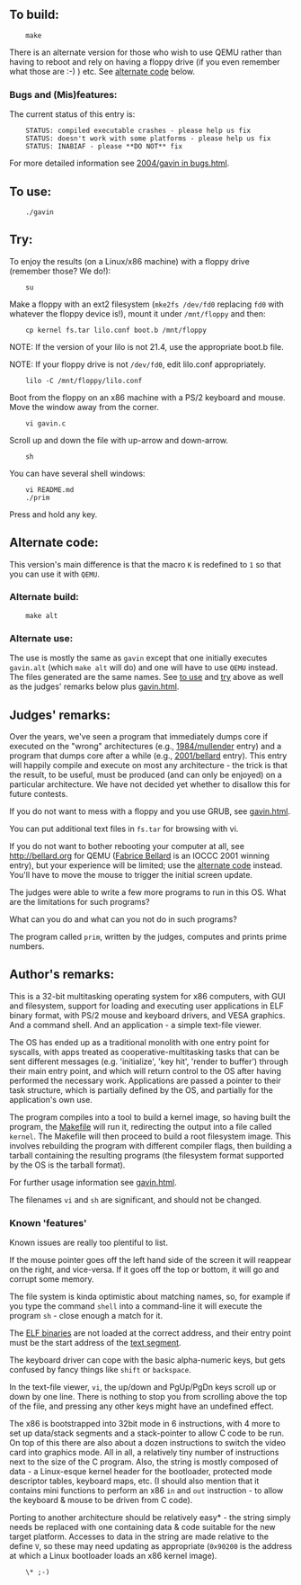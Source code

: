 ## To build:

``` <!---sh-->
    make
```


There is an alternate version for those who wish to use QEMU rather than having
to reboot and rely on having a floppy drive (if you even remember what those are
:-) ) etc. See [alternate code](#alternate-code) below.


### Bugs and (Mis)features:

The current status of this entry is:

```
    STATUS: compiled executable crashes - please help us fix
    STATUS: doesn't work with some platforms - please help us fix
    STATUS: INABIAF - please **DO NOT** fix
```

For more detailed information see [2004/gavin in bugs.html](../../bugs.html#2004_gavin).


## To use:

``` <!---sh-->
    ./gavin
```


## Try:

To enjoy the results (on a Linux/x86 machine) with a floppy drive (remember
those? We do!):


``` <!---sh-->
    su
```

Make a floppy with an ext2 filesystem (`mke2fs /dev/fd0` replacing `fd0` with
whatever the floppy device is!),  mount it under `/mnt/floppy` and then:

``` <!---sh-->
    cp kernel fs.tar lilo.conf boot.b /mnt/floppy
```

NOTE: If the version of your lilo is not 21.4, use the appropriate boot.b file.

NOTE: If your floppy drive is not `/dev/fd0`, edit lilo.conf appropriately.

``` <!---sh-->
    lilo -C /mnt/floppy/lilo.conf
```

Boot from the floppy on an x86 machine with a PS/2 keyboard and mouse.
Move the window away from the corner.

``` <!---sh-->
    vi gavin.c
```

Scroll up and down the file with up-arrow and down-arrow.

``` <!---sh-->
    sh
```

You can have several shell windows:

``` <!---sh-->
    vi README.md
    ./prim
```

Press and hold any key.


## Alternate code:

This version's main difference is that the macro `K` is redefined to `1` so that
you can use it with `QEMU`.


### Alternate build:

``` <!---sh-->
    make alt
```


### Alternate use:

The use is mostly the same as `gavin` except that one initially executes `gavin.alt`
(which `make alt` will do) and one will have to use `QEMU` instead. The files
generated are the same names. See [to use](#to-use) and [try](#try) above as
well as the judges' remarks below plus [gavin.html](gavin.html).


## Judges' remarks:

Over the years, we've seen a program that immediately dumps core if executed on
the "wrong" architectures (e.g., [1984/mullender](../../1984/mullender/index.html) entry) and a
program that dumps core after a while (e.g., [2001/bellard](../../2001/bellard/index.html) entry).
This entry will happily compile and execute on most any architecture - the trick
is that the result, to be useful, must be produced (and can only be enjoyed) on
a particular architecture.  We have not decided yet whether to disallow this for
future contests.

If you do not want to mess with a floppy and you use GRUB, see
[gavin.html](gavin.html).

You can put additional text files in `fs.tar` for browsing with vi.

If you do not want to bother rebooting your computer at all, see
<http://bellard.org> for QEMU ([Fabrice Bellard](../../authors.html#Fabrice_Bellard)
is an IOCCC 2001 winning entry), but your experience will be limited; use the
[alternate code](#alternate-code) instead. You'll have to move the mouse to
trigger the initial screen update.

The judges were able to write a few more programs to run in this OS.
What are the limitations for such programs?

What can you do and what can you not do in such programs?

The program called `prim`, written by the judges, computes and prints prime
numbers.


## Author's remarks:

This is a 32-bit multitasking operating system for x86 computers, with GUI and
filesystem, support for loading and executing user applications in ELF binary
format, with PS/2 mouse and keyboard drivers, and VESA graphics.  And a command
shell.  And an application - a simple text-file viewer.

The OS has ended up as a traditional monolith with one entry point for syscalls,
with apps treated as cooperative-multitasking tasks that can be sent different
messages (e.g. 'initialize', 'key hit', 'render to buffer') through their main
entry point, and which will return control to the OS after having performed the
necessary work.  Applications are passed a pointer to their task structure,
which is partially defined by the OS, and partially for the application's own
use.

The program compiles into a tool to build a kernel image,
so having built the program, the [Makefile](%%REPO_URL%%/2004/gavin/Makefile) will run it,
redirecting the output into a file called `kernel`.
The Makefile will then proceed to build a root filesystem image.
This involves rebuilding the program with different compiler flags,
then building a tarball containing the resulting programs
(the filesystem format supported by the OS is the tarball format).

For further usage information see [gavin.html](gavin.html).

The filenames `vi` and `sh` are significant, and should not be changed.

### Known 'features'

Known issues are really too plentiful to list.

If the mouse pointer goes off the left hand side of the screen
it will reappear on the right, and vice-versa.
If it goes off the top or bottom, it will go and corrupt some memory.

The file system is kinda optimistic about matching names, so,
for example if you type the command `shell` into a command-line
it will execute the program `sh` - close enough a match for it.

The [ELF binaries](https://en.wikipedia.org/wiki/Executable_and_Linkable_Format)
are not loaded at the correct address, and their entry point must be the start
address of the [text segment](https://en.wikipedia.org/wiki/Code_segment).

The keyboard driver can cope with the basic alpha-numeric keys,
but gets confused by fancy things like `shift` or `backspace`.

In the text-file viewer, `vi`, the up/down and PgUp/PgDn keys
scroll up or down by one line.  There is nothing to stop you
from scrolling above the top of the file, and pressing any
other keys might have an undefined effect.

The x86 is bootstrapped into 32bit mode in 6 instructions, with 4 more to set up
data/stack segments and a stack-pointer to allow C code to be run.  On top of
this there are also about a dozen instructions to switch the video card into
graphics mode.  All in all, a relatively tiny number of instructions next to the
size of the C program.  Also, the string is mostly composed of data - a
Linux-esque kernel header for the bootloader, protected mode descriptor tables,
keyboard maps, etc.  (I should also mention that it contains mini functions to
perform an x86 `in` and `out` instruction - to allow the keyboard & mouse to be
driven from C code).

Porting to another architecture should be relatively easy\* -
the string simply needs be replaced with one containing
data & code suitable for the new target platform.
Accesses to data in the string are made relative to the define `V`,
so these may need updating as appropriate (`0x90200` is the address
at which a Linux bootloader loads an x86 kernel image).

```
    \* ;-)
```


<!--

    Copyright © 1984-2024 by Landon Curt Noll. All Rights Reserved.

    You are free to share and adapt this file under the terms of this license:

	Creative Commons Attribution-ShareAlike 4.0 International (CC BY-SA 4.0)

    For more information, see:

	https://creativecommons.org/licenses/by-sa/4.0/

-->
